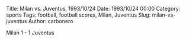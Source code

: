 Title: Milan vs. Juventus, 1993/10/24
Date: 1993/10/24 00:00
Category: sports
Tags: football, football scores, Milan, Juventus
Slug: milan-vs-juventus
Author: carbonero


Milan 1 - 1 Juventus
